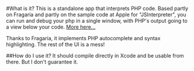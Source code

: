#What is it?
This is a standalone app that interprets PHP code. Based partly on Fragaria and partly on the sample code at Apple for "JSInterpreter", you can run and debug your php in a single window, with PHP's output going to a view below your code. [More here...](http://www.harikari.com/technology/how-to-run-php-scripts-inside-your-objective-c-mac-os-x-application.html)

Thanks to Fragaria, it implements PHP autocomplete and syntax highlighting. The rest of the UI is a mess! 

##How do I use it?
It should compile directly in Xcode and be usable from there. But I don't guarantee it. 

